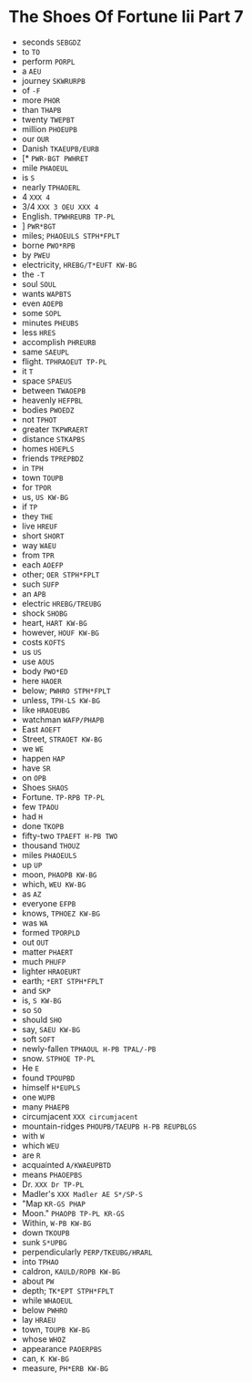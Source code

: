# The Shoes Of Fortune Iii Part 7

* seconds `SEBGDZ`
* to `TO`
* perform `PORPL`
* a `AEU`
* journey `SKWRURPB`
* of `-F`
* more `PHOR`
* than `THAPB`
* twenty `TWEPBT`
* million `PHOEUPB`
* our `OUR`
* Danish `TKAEUPB/EURB`
* [* `PWR-BGT PWHRET`
* mile `PHAOEUL`
* is `S`
* nearly `TPHAOERL`
* 4 `XXX 4`
* 3/4 `XXX 3 OEU XXX 4`
* English. `TPWHREURB TP-PL`
* ] `PWR*BGT`
* miles; `PHAOEULS STPH*FPLT`
* borne `PWO*RPB`
* by `PWEU`
* electricity, `HREBG/T*EUFT KW-BG`
* the `-T`
* soul `SOUL`
* wants `WAPBTS`
* even `AOEPB`
* some `SOPL`
* minutes `PHEUBS`
* less `HRES`
* accomplish `PHREURB`
* same `SAEUPL`
* flight. `TPHRAOEUT TP-PL`
* it `T`
* space `SPAEUS`
* between `TWAOEPB`
* heavenly `HEFPBL`
* bodies `PWOEDZ`
* not `TPHOT`
* greater `TKPWRAERT`
* distance `STKAPBS`
* homes `HOEPLS`
* friends `TPREPBDZ`
* in `TPH`
* town `TOUPB`
* for `TPOR`
* us, `US KW-BG`
* if `TP`
* they `THE`
* live `HREUF`
* short `SHORT`
* way `WAEU`
* from `TPR`
* each `AOEFP`
* other; `OER STPH*FPLT`
* such `SUFP`
* an `APB`
* electric `HREBG/TREUBG`
* shock `SHOBG`
* heart, `HART KW-BG`
* however, `HOUF KW-BG`
* costs `KOFTS`
* us `US`
* use `AOUS`
* body `PWO*ED`
* here `HAOER`
* below; `PWHRO STPH*FPLT`
* unless, `TPH-LS KW-BG`
* like `HRAOEUBG`
* watchman `WAFP/PHAPB`
* East `AOEFT`
* Street, `STRAOET KW-BG`
* we `WE`
* happen `HAP`
* have `SR`
* on `OPB`
* Shoes `SHAOS`
* Fortune. `TP-RPB TP-PL`
* few `TPAOU`
* had `H`
* done `TKOPB`
* fifty-two `TPAEFT H-PB TWO`
* thousand `THOUZ`
* miles `PHAOEULS`
* up `UP`
* moon, `PHAOPB KW-BG`
* which, `WEU KW-BG`
* as `AZ`
* everyone `EFPB`
* knows, `TPHOEZ KW-BG`
* was `WA`
* formed `TPORPLD`
* out `OUT`
* matter `PHAERT`
* much `PHUFP`
* lighter `HRAOEURT`
* earth; `*ERT STPH*FPLT`
* and `SKP`
* is, `S KW-BG`
* so `SO`
* should `SHO`
* say, `SAEU KW-BG`
* soft `SOFT`
* newly-fallen `TPHAOUL H-PB TPAL/-PB`
* snow. `STPHOE TP-PL`
* He `E`
* found `TPOUPBD`
* himself `H*EUPLS`
* one `WUPB`
* many `PHAEPB`
* circumjacent `XXX circumjacent`
* mountain-ridges `PHOUPB/TAEUPB H-PB REUPBLGS`
* with `W`
* which `WEU`
* are `R`
* acquainted `A/KWAEUPBTD`
* means `PHAOEPBS`
* Dr. `XXX Dr TP-PL`
* Madler's `XXX Madler AE S*/SP-S`
* "Map `KR-GS PHAP`
* Moon." `PHAOPB TP-PL KR-GS`
* Within, `W-PB KW-BG`
* down `TKOUPB`
* sunk `S*UPBG`
* perpendicularly `PERP/TKEUBG/HRARL`
* into `TPHAO`
* caldron, `KAULD/ROPB KW-BG`
* about `PW`
* depth; `TK*EPT STPH*FPLT`
* while `WHAOEUL`
* below `PWHRO`
* lay `HRAEU`
* town, `TOUPB KW-BG`
* whose `WHOZ`
* appearance `PAOERPBS`
* can, `K KW-BG`
* measure, `PH*ERB KW-BG`
